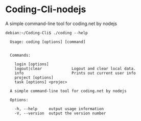 # Coding-Cli-nodejs

A simple command-line tool for coding.net by nodejs

```
debian:~/Coding-Cli$ ./coding --help

  Usage: coding [options] [command]


  Commands:

    login [options]        
    logout|clear             Logout and clear local data.
    info                     Prints out current user info
    project [options]      
    task [options] <projec>

  A simple command-line tool for coding.net by nodejs

  Options:

    -h, --help     output usage information
    -V, --version  output the version number

```